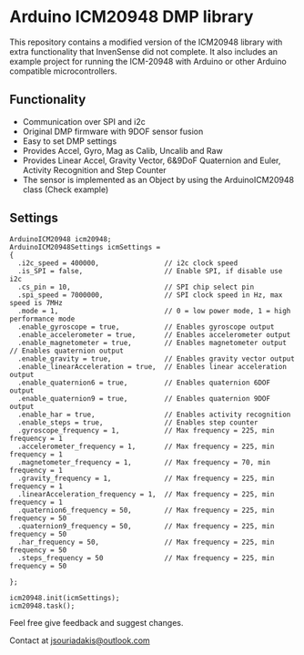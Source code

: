 Arduino ICM20948 DMP library
======================
This repository contains a modified version of the ICM20948 library with extra functionality that InvenSense did not complete. It also includes an example project for running the ICM-20948 with Arduino or other Arduino compatible microcontrollers.

## Functionality

* Communication over SPI and i2c
* Original DMP firmware with 9DOF sensor fusion
* Easy to set DMP settings
* Provides Accel, Gyro, Mag as Calib, Uncalib and Raw 
* Provides Linear Accel, Gravity Vector, 6&9DoF Quaternion and Euler, Activity Recognition and Step Counter
* The sensor is implemented as an Object by using the ArduinoICM20948 class (Check example)

## Settings

```
ArduinoICM20948 icm20948;
ArduinoICM20948Settings icmSettings =
{
  .i2c_speed = 400000,                // i2c clock speed
  .is_SPI = false,                    // Enable SPI, if disable use i2c
  .cs_pin = 10,                       // SPI chip select pin
  .spi_speed = 7000000,               // SPI clock speed in Hz, max speed is 7MHz
  .mode = 1,                          // 0 = low power mode, 1 = high performance mode
  .enable_gyroscope = true,           // Enables gyroscope output
  .enable_accelerometer = true,       // Enables accelerometer output
  .enable_magnetometer = true,        // Enables magnetometer output // Enables quaternion output
  .enable_gravity = true,             // Enables gravity vector output
  .enable_linearAcceleration = true,  // Enables linear acceleration output
  .enable_quaternion6 = true,         // Enables quaternion 6DOF output
  .enable_quaternion9 = true,         // Enables quaternion 9DOF output
  .enable_har = true,                 // Enables activity recognition
  .enable_steps = true,               // Enables step counter
  .gyroscope_frequency = 1,           // Max frequency = 225, min frequency = 1
  .accelerometer_frequency = 1,       // Max frequency = 225, min frequency = 1
  .magnetometer_frequency = 1,        // Max frequency = 70, min frequency = 1 
  .gravity_frequency = 1,             // Max frequency = 225, min frequency = 1
  .linearAcceleration_frequency = 1,  // Max frequency = 225, min frequency = 1
  .quaternion6_frequency = 50,        // Max frequency = 225, min frequency = 50
  .quaternion9_frequency = 50,        // Max frequency = 225, min frequency = 50
  .har_frequency = 50,                // Max frequency = 225, min frequency = 50
  .steps_frequency = 50               // Max frequency = 225, min frequency = 50
  
};

icm20948.init(icmSettings);
icm20948.task();
```
Feel free give feedback and suggest changes.

Contact at jsouriadakis@outlook.com
